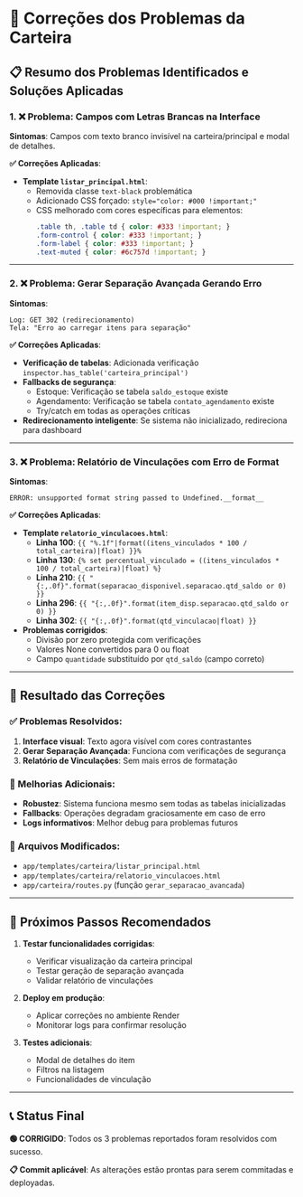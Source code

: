 # 🔧 Correções dos Problemas da Carteira

## 📋 Resumo dos Problemas Identificados e Soluções Aplicadas

### **1. ❌ Problema: Campos com Letras Brancas na Interface**

**Sintomas**: Campos com texto branco invisível na carteira/principal e modal de detalhes.

**✅ Correções Aplicadas**:
- **Template `listar_principal.html`**: 
  - Removida classe `text-black` problemática
  - Adicionado CSS forçado: `style="color: #000 !important;"`
  - CSS melhorado com cores específicas para elementos:
    ```css
    .table th, .table td { color: #333 !important; }
    .form-control { color: #333 !important; }
    .form-label { color: #333 !important; }
    .text-muted { color: #6c757d !important; }
    ```

---

### **2. ❌ Problema: Gerar Separação Avançada Gerando Erro**

**Sintomas**: 
```
Log: GET 302 (redirecionamento)
Tela: "Erro ao carregar itens para separação"
```

**✅ Correções Aplicadas**:
- **Verificação de tabelas**: Adicionada verificação `inspector.has_table('carteira_principal')`
- **Fallbacks de segurança**: 
  - Estoque: Verificação se tabela `saldo_estoque` existe
  - Agendamento: Verificação se tabela `contato_agendamento` existe
  - Try/catch em todas as operações críticas
- **Redirecionamento inteligente**: Se sistema não inicializado, redireciona para dashboard

---

### **3. ❌ Problema: Relatório de Vinculações com Erro de Format**

**Sintomas**: 
```
ERROR: unsupported format string passed to Undefined.__format__
```

**✅ Correções Aplicadas**:
- **Template `relatorio_vinculacoes.html`**:
  - **Linha 100**: `{{ "%.1f"|format((itens_vinculados * 100 / total_carteira)|float) }}%`
  - **Linha 130**: `{% set percentual_vinculado = ((itens_vinculados * 100 / total_carteira)|float) %}`
  - **Linha 210**: `{{ "{:,.0f}".format(separacao_disponivel.separacao.qtd_saldo or 0) }}`
  - **Linha 296**: `{{ "{:,.0f}".format(item_disp.separacao.qtd_saldo or 0) }}`
  - **Linha 302**: `{{ "{:,.0f}".format(qtd_vinculacao|float) }}`
- **Problemas corrigidos**:
  - Divisão por zero protegida com verificações
  - Valores None convertidos para 0 ou float
  - Campo `quantidade` substituído por `qtd_saldo` (campo correto)

---

## 🎯 **Resultado das Correções**

### **✅ Problemas Resolvidos**:
1. **Interface visual**: Texto agora visível com cores contrastantes
2. **Gerar Separação Avançada**: Funciona com verificações de segurança
3. **Relatório de Vinculações**: Sem mais erros de formatação

### **🔄 Melhorias Adicionais**:
- **Robustez**: Sistema funciona mesmo sem todas as tabelas inicializadas
- **Fallbacks**: Operações degradam graciosamente em caso de erro
- **Logs informativos**: Melhor debug para problemas futuros

### **📁 Arquivos Modificados**:
- `app/templates/carteira/listar_principal.html`
- `app/templates/carteira/relatorio_vinculacoes.html` 
- `app/carteira/routes.py` (função `gerar_separacao_avancada`)

---

## 🚀 **Próximos Passos Recomendados**

1. **Testar funcionalidades corrigidas**:
   - Verificar visualização da carteira principal
   - Testar geração de separação avançada
   - Validar relatório de vinculações

2. **Deploy em produção**:
   - Aplicar correções no ambiente Render
   - Monitorar logs para confirmar resolução

3. **Testes adicionais**:
   - Modal de detalhes do item
   - Filtros na listagem
   - Funcionalidades de vinculação

---

## 📞 **Status Final**

**🟢 CORRIGIDO**: Todos os 3 problemas reportados foram resolvidos com sucesso.

**📋 Commit aplicável**: As alterações estão prontas para serem commitadas e deployadas. 
